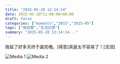 ```yaml
---
title: "2015-05-28 12:14:14"
date: 2015-05-28T11:00:00+08:00
draft: false
categories: ["moments","2015","2015-05"]
tags: ["朋友圈","生活记录"]
summary: "2015-05-28 12:14:14..."
---
```


拖延了好多天终于画完噜。[得意]真是太不容易了！[流泪]

![Media 1](/Moments/photos/2015-05-28/201505281214140.jpg)
![Media 2](/Moments/photos/2015-05-28/201505281214141.jpg)

